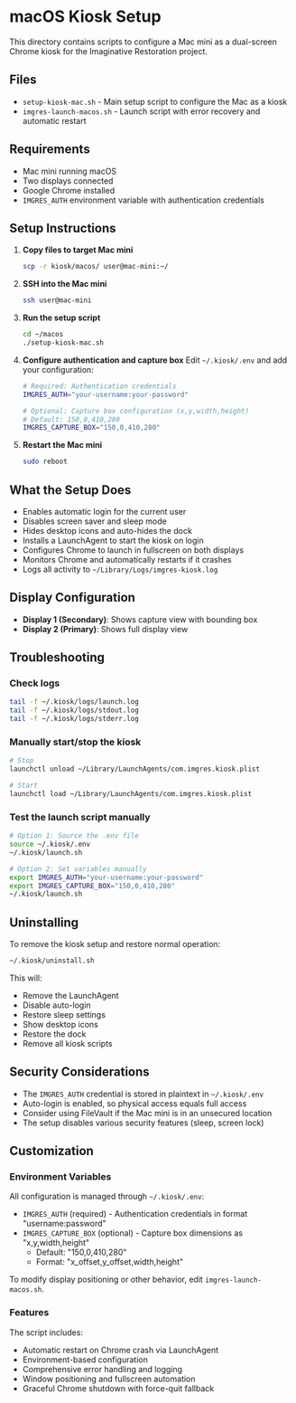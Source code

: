 # macOS Kiosk Setup

This directory contains scripts to configure a Mac mini as a dual-screen Chrome kiosk for the Imaginative Restoration project.

## Files

- `setup-kiosk-mac.sh` - Main setup script to configure the Mac as a kiosk
- `imgres-launch-macos.sh` - Launch script with error recovery and automatic restart

## Requirements

- Mac mini running macOS
- Two displays connected
- Google Chrome installed
- `IMGRES_AUTH` environment variable with authentication credentials

## Setup Instructions

1. **Copy files to target Mac mini**
   ```bash
   scp -r kiosk/macos/ user@mac-mini:~/
   ```

2. **SSH into the Mac mini**
   ```bash
   ssh user@mac-mini
   ```

3. **Run the setup script**
   ```bash
   cd ~/macos
   ./setup-kiosk-mac.sh
   ```

4. **Configure authentication and capture box**
   Edit `~/.kiosk/.env` and add your configuration:
   ```bash
   # Required: Authentication credentials
   IMGRES_AUTH="your-username:your-password"
   
   # Optional: Capture box configuration (x,y,width,height)
   # Default: 150,0,410,280
   IMGRES_CAPTURE_BOX="150,0,410,280"
   ```

5. **Restart the Mac mini**
   ```bash
   sudo reboot
   ```

## What the Setup Does

- Enables automatic login for the current user
- Disables screen saver and sleep mode
- Hides desktop icons and auto-hides the dock
- Installs a LaunchAgent to start the kiosk on login
- Configures Chrome to launch in fullscreen on both displays
- Monitors Chrome and automatically restarts if it crashes
- Logs all activity to `~/Library/Logs/imgres-kiosk.log`

## Display Configuration

- **Display 1 (Secondary)**: Shows capture view with bounding box
- **Display 2 (Primary)**: Shows full display view

## Troubleshooting

### Check logs
```bash
tail -f ~/.kiosk/logs/launch.log
tail -f ~/.kiosk/logs/stdout.log
tail -f ~/.kiosk/logs/stderr.log
```

### Manually start/stop the kiosk
```bash
# Stop
launchctl unload ~/Library/LaunchAgents/com.imgres.kiosk.plist

# Start
launchctl load ~/Library/LaunchAgents/com.imgres.kiosk.plist
```

### Test the launch script manually
```bash
# Option 1: Source the .env file
source ~/.kiosk/.env
~/.kiosk/launch.sh

# Option 2: Set variables manually
export IMGRES_AUTH="your-username:your-password"
export IMGRES_CAPTURE_BOX="150,0,410,280"
~/.kiosk/launch.sh
```

## Uninstalling

To remove the kiosk setup and restore normal operation:

```bash
~/.kiosk/uninstall.sh
```

This will:
- Remove the LaunchAgent
- Disable auto-login
- Restore sleep settings
- Show desktop icons
- Restore the dock
- Remove all kiosk scripts

## Security Considerations

- The `IMGRES_AUTH` credential is stored in plaintext in `~/.kiosk/.env`
- Auto-login is enabled, so physical access equals full access
- Consider using FileVault if the Mac mini is in an unsecured location
- The setup disables various security features (sleep, screen lock)

## Customization

### Environment Variables

All configuration is managed through `~/.kiosk/.env`:

- `IMGRES_AUTH` (required) - Authentication credentials in format "username:password"
- `IMGRES_CAPTURE_BOX` (optional) - Capture box dimensions as "x,y,width,height"
  - Default: "150,0,410,280"
  - Format: "x_offset,y_offset,width,height"

To modify display positioning or other behavior, edit `imgres-launch-macos.sh`.

### Features

The script includes:
- Automatic restart on Chrome crash via LaunchAgent
- Environment-based configuration
- Comprehensive error handling and logging
- Window positioning and fullscreen automation
- Graceful Chrome shutdown with force-quit fallback